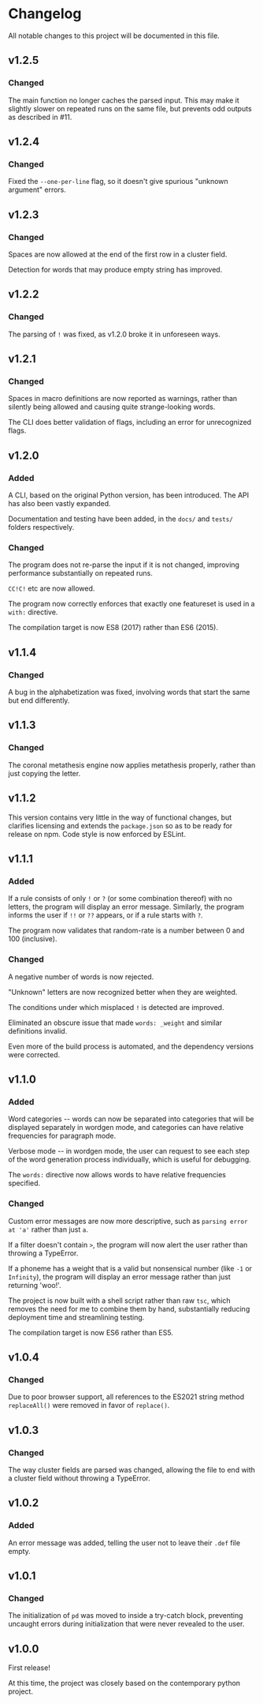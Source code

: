 # Changelog

All notable changes to this project will be documented in this file.

## v1.2.5

### Changed

The main function no longer caches the parsed input. This may make it slightly slower on repeated runs on the same file, but prevents odd outputs as described in #11.

## v1.2.4

### Changed

Fixed the `--one-per-line` flag, so it doesn't give spurious "unknown argument" errors.

## v1.2.3

### Changed

Spaces are now allowed at the end of the first row in a cluster field.

Detection for words that may produce empty string has improved.

## v1.2.2

### Changed

The parsing of `!` was fixed, as v1.2.0 broke it in unforeseen ways.

## v1.2.1

### Changed

Spaces in macro definitions are now reported as warnings, rather than silently
being allowed and causing quite strange-looking words.

The CLI does better validation of flags, including an error for unrecognized
flags.

## v1.2.0

### Added

A CLI, based on the original Python version, has been introduced. The API has
also been vastly expanded.

Documentation and testing have been added, in the `docs/` and `tests/` folders
respectively.

### Changed

The program does not re-parse the input if it is not changed, improving
performance substantially on repeated runs.

`CC!C!` etc are now allowed.

The program now correctly enforces that exactly one featureset is used in a
`with:` directive.

The compilation target is now ES8 (2017) rather than ES6 (2015).

## v1.1.4

### Changed

A bug in the alphabetization was fixed, involving words that start the same but
end differently.

## v1.1.3

### Changed

The coronal metathesis engine now applies metathesis properly, rather than just
copying the letter.

## v1.1.2

This version contains very little in the way of functional changes, but
clarifies licensing and extends the `package.json` so as to be ready for
release on npm. Code style is now enforced by ESLint.

## v1.1.1

### Added

If a rule consists of only `!` or `?` (or some combination thereof) with no
letters, the program will display an error message. Similarly, the program
informs the user if `!!` or `??` appears, or if a rule starts with `?`.

The program now validates that random-rate is a number between 0 and 100
(inclusive).

### Changed

A negative number of words is now rejected.

"Unknown" letters are now recognized better when they are weighted.

The conditions under which misplaced `!` is detected are improved.

Eliminated an obscure issue that made `words: _weight` and similar definitions
invalid.

Even more of the build process is automated, and the dependency versions were
corrected.

## v1.1.0

### Added

Word categories -- words can now be separated into categories that will be
displayed separately in wordgen mode, and categories can have relative
frequencies for paragraph mode.

Verbose mode -- in wordgen mode, the user can request to see each step of the
word generation process individually, which is useful for debugging.

The `words:` directive now allows words to have relative frequencies specified.

### Changed

Custom error messages are now more descriptive, such as `parsing error at 'a'`
rather than just `a`.

If a filter doesn't contain `>`, the program will now alert the user rather
than throwing a TypeError.

If a phoneme has a weight that is a valid but nonsensical number (like `-1`
or `Infinity`), the program will display an error message rather than just
returning 'woo!'.

The project is now built with a shell script rather than raw `tsc`, which
removes the need for me to combine them by hand, substantially reducing
deployment time and streamlining testing.

The compilation target is now ES6 rather than ES5.

## v1.0.4

### Changed

Due to poor browser support, all references to the ES2021 string method
`replaceAll()` were removed in favor of `replace()`.

## v1.0.3

### Changed

The way cluster fields are parsed was changed, allowing the file to end with
a cluster field without throwing a TypeError.

## v1.0.2

### Added

An error message was added, telling the user not to leave their `.def` file
empty.

## v1.0.1

### Changed

The initialization of `pd` was moved to inside a try-catch block, preventing
uncaught errors during initialization that were never revealed to the user.

## v1.0.0

First release!

At this time, the project was closely based on the contemporary python project.

